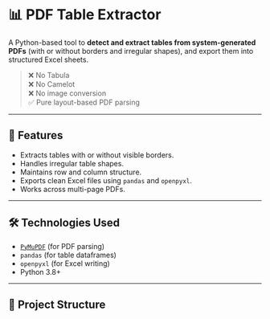 # 📊 PDF Table Extractor

A Python-based tool to **detect and extract tables from system-generated PDFs** (with or without borders and irregular shapes), and export them into structured Excel sheets.

> ❌ No Tabula  
> ❌ No Camelot  
> ❌ No image conversion  
> ✅ Pure layout-based PDF parsing

---

## 🚀 Features

- Extracts tables with or without visible borders.
- Handles irregular table shapes.
- Maintains row and column structure.
- Exports clean Excel files using `pandas` and `openpyxl`.
- Works across multi-page PDFs.

---

## 🛠️ Technologies Used

- [`PyMuPDF`](https://pymupdf.readthedocs.io/) (for PDF parsing)
- `pandas` (for table dataframes)
- `openpyxl` (for Excel writing)
- Python 3.8+

---

## 📂 Project Structure

